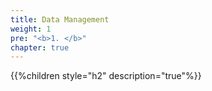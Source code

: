 ```yaml
---
title: Data Management
weight: 1
pre: "<b>1. </b>"
chapter: true
---
```

{{%children style="h2" description="true"%}}
